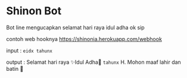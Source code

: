 # Shinon Bot
Bot line mengucapkan selamat hari raya idul adha ok sip

contoh web hooknya https://shinonia.herokuapp.com/webhook

input : ```eidx tahunx ```

output : Selamat hari raya ✨Idul Adha🌙 ```tahunx``` H. Mohon maaf lahir dan batin 🙏
